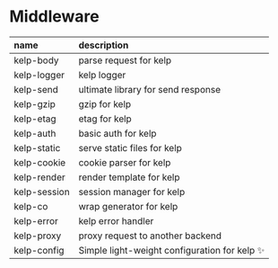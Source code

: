 
# Middleware

| name      | description |
|:--        | :--         |
|kelp-body  |parse request for kelp
|kelp-logger|kelp logger
|kelp-send  |ultimate library for send response
|kelp-gzip  |gzip for kelp
|kelp-etag  |etag for kelp
|kelp-auth  |basic auth for kelp
|kelp-static|serve static files for kelp
|kelp-cookie|cookie parser for kelp
|kelp-render|render template for kelp
|kelp-session|session manager for kelp
|kelp-co    |wrap generator for kelp|
|kelp-error |kelp error handler
|kelp-proxy |proxy request to another backend
|kelp-config|Simple light-weight configuration for kelp :sparkles: